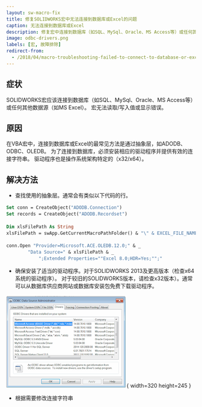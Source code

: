 ```yaml
---
layout: sw-macro-fix
title: 修复SOLIDWORKS宏中无法连接到数据库或Excel的问题
caption: 无法连接到数据库或Excel
description: 修复宏中连接到数据库（如SQL、MySql、Oracle、MS Access等）或任何其他数据源时无法读取/写入值或显示错误的问题
image: odbc-drivers.png
labels: [宏, 故障排除]
redirect-from:
  - /2018/04/macro-troubleshooting-failed-to-connect-to-database-or-excel.html
---
```

## 症状

SOLIDWORKS宏应该连接到数据库（如SQL、MySql、Oracle、MS Access等）或任何其他数据源（如MS Excel）。
宏无法读取/写入值或显示错误。

## 原因

在VBA宏中，连接到数据库或Excel的最常见方法是通过抽象层，如ADODB、ODBC、OLEDB。
为了连接到数据库，必须安装相应的驱动程序并提供有效的连接字符串。
驱动程序也是操作系统架构特定的（x32/x64）。

## 解决方法

* 查找使用的抽象层。通常会有类似以下代码的行。

~~~ vb
Set conn = CreateObject("ADODB.Connection")
Set records = CreateObject("ADODB.Recordset")
    
Dim xlsFilePath As String
xlsFilePath = swApp.GetCurrentMacroPathFolder() & "\" & EXCEL_FILE_NAME
    
conn.Open "Provider=Microsoft.ACE.OLEDB.12.0;" & _
        "Data Source=" & xlsFilePath & _
            ";Extended Properties=""Excel 8.0;HDR=Yes;"";"
~~~

* 确保安装了适当的驱动程序。对于SOLIDWORKS 2013及更高版本（检查x64系统的驱动程序）。
对于较旧的SOLIDWORKS版本，请检查x32版本）。通常可以从数据库供应商网站或数据库安装包免费下载驱动程序。

![ODBC驱动程序列表](odbc-drivers.png){ width=320 height=245 }

* 根据需要修改连接字符串